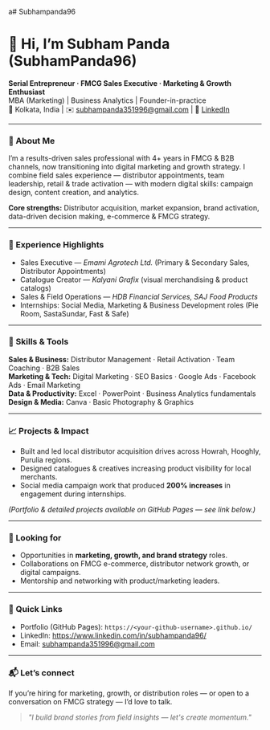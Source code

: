 a# Subhampanda96
# 👋 Hi, I’m Subham Panda (SubhamPanda96)

**Serial Entrepreneur · FMCG Sales Executive · Marketing & Growth Enthusiast**  
MBA (Marketing) | Business Analytics | Founder-in-practice  
📍 Kolkata, India | ✉️ subhampanda351996@gmail.com | 🔗 [LinkedIn](https://www.linkedin.com/in/subhampanda96/)

---

### 🚀 About Me
I’m a results-driven sales professional with 4+ years in FMCG & B2B channels, now transitioning into digital marketing and growth strategy. I combine field sales experience — distributor appointments, team leadership, retail & trade activation — with modern digital skills: campaign design, content creation, and analytics.

**Core strengths:** Distributor acquisition, market expansion, brand activation, data-driven decision making, e-commerce & FMCG strategy.

---

### 💼 Experience Highlights
- Sales Executive — *Emami Agrotech Ltd.* (Primary & Secondary Sales, Distributor Appointments)  
- Catalogue Creator — *Kalyani Grafix* (visual merchandising & product catalogs)  
- Sales & Field Operations — *HDB Financial Services, SAJ Food Products*  
- Internships: Social Media, Marketing & Business Development roles (Pie Room, SastaSundar, Fast & Safe)

---

### 🧰 Skills & Tools
**Sales & Business:** Distributor Management · Retail Activation · Team Coaching · B2B Sales  
**Marketing & Tech:** Digital Marketing · SEO Basics · Google Ads · Facebook Ads · Email Marketing  
**Data & Productivity:** Excel · PowerPoint · Business Analytics fundamentals  
**Design & Media:** Canva · Basic Photography & Graphics

---

### 📈 Projects & Impact
- Built and led local distributor acquisition drives across Howrah, Hooghly, Purulia regions.  
- Designed catalogues & creatives increasing product visibility for local merchants.  
- Social media campaign work that produced **200% increases** in engagement during internships.

*(Portfolio & detailed projects available on GitHub Pages — see link below.)*

---

### 🎯 Looking for
- Opportunities in **marketing, growth, and brand strategy** roles.  
- Collaborations on FMCG e-commerce, distributor network growth, or digital campaigns.  
- Mentorship and networking with product/marketing leaders.

---

### 🔗 Quick Links
- Portfolio (GitHub Pages): `https://<your-github-username>.github.io/`  
- LinkedIn: https://www.linkedin.com/in/subhampanda96/  
- Email: subhampanda351996@gmail.com

---

### 📬 Let’s connect
If you’re hiring for marketing, growth, or distribution roles — or open to a conversation on FMCG strategy — I’d love to talk.

> *"I build brand stories from field insights — let's create momentum."*  
